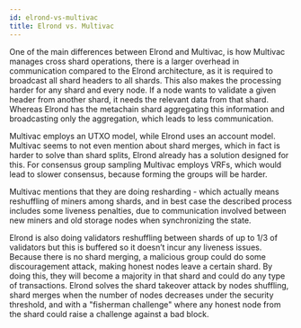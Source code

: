 ```yaml
---
id: elrond-vs-multivac
title: Elrond vs. Multivac
---
```


One of the main differences between Elrond and Multivac, is how Multivac manages cross shard operations, there is a larger overhead in communication compared to the Elrond architecture, as it is required to broadcast all shard headers to all shards. This also makes the processing harder for any shard and every node. If a node wants to validate a given header from another shard, it needs the relevant data from that shard. Whereas Elrond has the metachain shard aggregating this information and broadcasting only the aggregation, which leads to less communication. 

Multivac employs an UTXO model, while Elrond uses an account model. Multivac seems to not even mention about shard merges, which in fact is harder to solve than shard splits, Elrond already has a solution designed for this. For consensus group sampling Multivac employs VRFs, which would lead to slower consensus, because forming the groups will be harder.

Multivac mentions that they are doing resharding - which actually means reshuffling of miners among shards, and in best case the described process includes some liveness penalties, due to communication involved between new miners and old storage nodes when synchronizing the state.

Elrond is also doing validators reshuffling between shards of up to 1/3 of validators but this is buffered so it doesn’t incur any liveness issues. Because there is no shard merging, a malicious group could do some discouragement attack, making honest nodes leave a certain shard. By doing this, they will become a majority in that shard and could do any type of transactions. Elrond solves the shard takeover attack by nodes shuffling, shard merges when the number of nodes decreases under the security threshold, and with a "fisherman challenge" where any honest node from the shard could raise a challenge against a bad block.